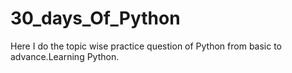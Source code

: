 # 30_days_Of_Python
Here I do the topic wise practice question of Python from basic to advance.Learning Python.
